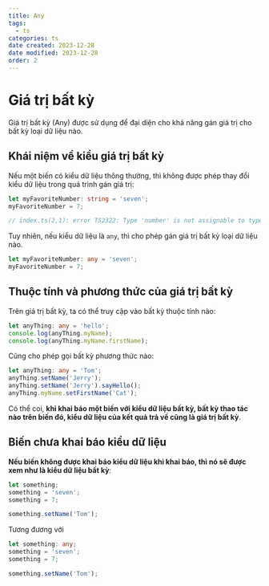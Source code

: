 ```yaml
---
title: Any
tags:
  - ts
categories: ts
date created: 2023-12-28
date modified: 2023-12-28
order: 2
---
```


# Giá trị bất kỳ

Giá trị bất kỳ (Any) được sử dụng để đại diện cho khả năng gán giá trị cho bất kỳ loại dữ liệu nào.

## Khái niệm về kiểu giá trị bất kỳ

Nếu một biến có kiểu dữ liệu thông thường, thì không được phép thay đổi kiểu dữ liệu trong quá trình gán giá trị:

```ts
let myFavoriteNumber: string = 'seven';
myFavoriteNumber = 7;

// index.ts(2,1): error TS2322: Type 'number' is not assignable to type 'string'.
```

Tuy nhiên, nếu kiểu dữ liệu là `any`, thì cho phép gán giá trị bất kỳ loại dữ liệu nào.

```ts
let myFavoriteNumber: any = 'seven';
myFavoriteNumber = 7;
```

## Thuộc tính và phương thức của giá trị bất kỳ

Trên giá trị bất kỳ, ta có thể truy cập vào bất kỳ thuộc tính nào:

```ts
let anyThing: any = 'hello';
console.log(anyThing.myName);
console.log(anyThing.myName.firstName);
```

Cũng cho phép gọi bất kỳ phương thức nào:

```ts
let anyThing: any = 'Tom';
anyThing.setName('Jerry');
anyThing.setName('Jerry').sayHello();
anyThing.myName.setFirstName('Cat');
```

Có thể coi, **khi khai báo một biến với kiểu dữ liệu bất kỳ, bất kỳ thao tác nào trên biến đó, kiểu dữ liệu của kết quả trả về cũng là giá trị bất kỳ**.

## Biến chưa khai báo kiểu dữ liệu

**Nếu biến không được khai báo kiểu dữ liệu khi khai báo, thì nó sẽ được xem như là kiểu dữ liệu bất kỳ**:

```ts
let something;
something = 'seven';
something = 7;

something.setName('Tom');
```

Tương đương với

```ts
let something: any;
something = 'seven';
something = 7;

something.setName('Tom');
```
